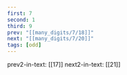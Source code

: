 ```yaml
---
first: 7
second: 1
third: 9
prev: "[[many_digits/7/18]]"
next: "[[many_digits/7/20]]"
tags: [odd]
---
```

prev2-in-text: [[17]]
next2-in-text: [[21]]
